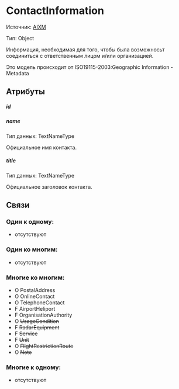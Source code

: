 ContactInformation
====
Источник: [AIXM](https://extranet.eurocontrol.int/http://webprisme.cfmu.eurocontrol.int/aixmwiki_public/bin/view/AIXM/Class_ContactInformation)

Тип: Object

Информация, необходимая для того, чтобы была возможносьт соединиться с ответственным лицом и/или организацией.

Это модель происходит от ISO19115-2003:Geographic Information - Metadata

## Атрибуты

##### id

##### name
Тип данных: TextNameType

Официальное имя контакта.

##### title
Тип данных: TextNameType

Официальное заголовок контакта.


## Связи

### Один к одному:

- отсутствуют

### Один ко многим:

- отсутствуют

### Многие ко многим:

- O PostalAddress
- O OnlineContact
- O TelephoneContact
- F AirportHeliport
- F OrganisationAuthority
- O ~~UsageCondition~~
- F ~~RadarEquipment~~
- F ~~Service~~
- F ~~Unit~~
- O ~~FlightRestrictionRoute~~
- O ~~Note~~

### Многие к одному:

- отсутствуют
